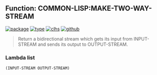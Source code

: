 ## Function: COMMON-LISP:MAKE-TWO-WAY-STREAM
[![package](https://img.shields.io/badge/Package-COMMON--LISP-5f9ea0.svg?style=social&colorA=999999)](../) [![type](https://img.shields.io/badge/Type-Function-5f9ea0.svg?style=social&colorA=999999)](../#function) [![clhs](https://img.shields.io/badge/CLHS-MAKE--TWO--WAY--STREAM-5f9ea0.svg?style=social&colorA=999999)](http://www.lispworks.com/documentation/HyperSpec/Body/f_mk_two.htm) [![github](https://img.shields.io/badge/GitHub-View_the_source-5f9ea0.svg?style=social&colorA=999999&logo=github)](https://github.com/sbcl/sbcl/blob/master/src/code/stream.lisp/) 

> Return a bidirectional stream which gets its input from INPUT-STREAM and
> sends its output to OUTPUT-STREAM.

### Lambda list
```
(INPUT-STREAM OUTPUT-STREAM)
```
